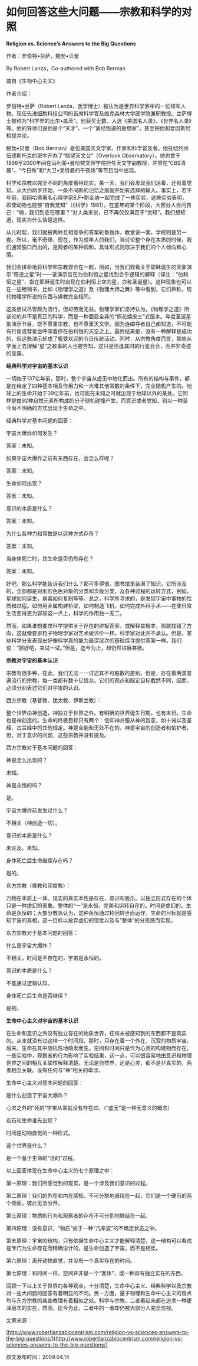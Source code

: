 # 如何回答这些大问题——宗教和科学的对照

**Religion vs. Science’s Answers to the Big Questions**

作者：罗伯特•兰萨，鲍勃•贝曼

By Robert Lanza，Co-authored with Bob Berman

摘自《生物中心主义》

作者介绍：

罗伯特•兰萨（Robert Lanza，医学博士）被认为是世界科学家中的一位领军人物。现任先进细胞科技公司的首席科学官及维克森林大学医学院兼职教授。兰萨博士被称为“科学界的比尔•盖茨”。他获奖无数，入选《美国名人录》、《世界名人录》等。他的导师们说他是个“天才”、一个“离经叛道的思想家”，甚至把他和爱因斯坦相提并论。

鲍勃•贝曼（Bob Berman）是位美国天文学家、作家和科学普及者。他在纽约州伍德斯托克的家中开办了“眺望天文台”（Overlook Observatory）。他也曾于1996至2000年间在马利蒙•曼哈顿文理学院担任天文学副教授，并曾在“CBS清晨”、“今日秀”和“大卫•莱特曼的午夜场”等节目当中出现。

科学和宗教以完全不同的角度看待现实。某一天，我们会发现我们活着，还有着觉知。从大约两岁开始，一条不间断的记忆之痕就开始有选择的输入。事实上，若干年前，我同哈佛著名心理学家B.F•斯金纳一起完成了一些实验，这些实验表明，即使动物也能够“自我觉知”（《科学》1981）。在童年的某个阶段，大部分人会问自己：“嗨，我们到底在哪里？”对人类来说，已不再仅仅满足于“觉知”。我们想知道，现实为什么恰是这样。

从儿时起，我们就被两种互相竞争的答案轮番轰炸，教堂说一套，学校则是另一套。所以，毫不奇怪，现在，作为成年人的我们，当讨论整个存在本质的时候，我们通常脱口而出的，是两者的某种调和，具体形式则取决于我们的个人倾向和心情。

我们会拼命地将科学和宗教捏合在一起，例如，当我们观看关于耶稣诞生的天象演示“奇迹之星”时——该演示旨在为伯利恒之星找到合乎逻辑的解释（译注：“伯利恒之星”，指在耶稣诞生时出现在伯利恒上空的星，亦称圣诞星）。这种现象也可以在一些畅销书，比如《物理学之道》及《物理大师之舞》等中看到，它们声称，现代物理学所说的东西与佛教完全相同。

这类尝试尽管颇为流行，但却劳而无益。物理学家们坚持认为，《物理学之道》所谈论的并不是真正的科学，而是一种面目全非的“佩花嬉皮士”式版本。年度圣诞星象演示节目，既不尊重宗教，也不尊重天文学。因为连编导者自己都知道，不可能有行星或彗星会呼啸着停在伯利恒的天空之上。最终结果是，没有一种解释是成功的，但这些演示却成了极受欢迎的节日传统活动。同时，从宗教角度而言，那些从字面上去理解“星”之故事的人也被告知，这只是恰逢其时的行星会合，而并非奇迹的显露。

**经典科学对宇宙的基本认识**

一切始于137亿年前，那时，整个宇宙从虚无中物化而出。所有的结构与事件，都是在给定了四种基本相互作用力和一大堆其他常数的条件下，完全随机产生的。地球上的生命开始于39亿年前，也可能在未知之时就出现于地球以外的某处。它同样是由92种自然元素所构成的分子随机碰撞产生。而意识或者觉知，则以一种至今尚不明确的方式出现于生命之中。

经典科学对基本问题的回答：

宇宙大爆炸如何发生？

答案：未知。

如果宇宙大爆炸之前有东西存在，会怎么样呢？

答案：未知。

生命如何出现？

答案：未知。

意识的本质是什么？

答案：未知。

为什么各种力和常数是以这种方式存在？

答案：未知。

当身体死亡时，其生命是否仍然存在？

答案：未知。

好吧，那么科学能告诉我们什么？那可多得很。图书馆里装满了知识。它所涉及的，全部都是对形形色色对象的分类和次级分类，及各种过程的运转方式，例如，星球如何诞生，病毒如何复制等等。总之，科学所寻求的，是发现宇宙中事物的性质和过程。如何用金属构建桥梁，如何制造飞机，如何完成外科手术——在使日常生活变得更为容易这一点上，科学的作用独一无二。

然而，如果谁想要求科学提供关于存在的终极答案，或解释其根本，那就找错了方向，这就像要求粒子物理学家对艺术做评价一样。科学家对此并不承认。但是，某些科学分支表现出好像科学真的能为最深层次的基础探寻提供答案一样。我们说：“那好吧，来试一试。”但是，迄今为止，却仍然进展甚微。

**宗教对宇宙的基本认识**

宗教有很多种，在此，我们无法一一详述其不可胜数的差别。但是，存在着两类普遍流行的宗教，每一类都有数十亿信众。它们的观点和既定目标截然不同，因而，必须分别表述它们对宇宙的认识。

西方宗教（基督教、犹太教、伊斯兰教）：

整个世界由神创造，神独立于世界之外。有明确的世界诞生日期，也有末日。生命也是神创造的。生命的终极目标只有两个：信仰神并服从神的旨意，如十诫以及圣经、古兰经中的其他规定。神是全能和无处不在的，神是宇宙的创造者和佑护者。但，对于意识的问题，这些宗教并没有提及。

西方宗教对于基本问题的回答：

神是怎么出现的？

未知。

神是永恒的吗？

是。

宇宙大爆炸前发生过什么？

不相关（神创造一切）。

意识的本质是什么？

未论及，未知。

身体死亡后生命继续存在吗？

是的。

东方宗教（佛教和印度教）：

万物在本质上一体。现实的真实本性是存在、意识和极乐。以独立形式存在的个体只是一种虚幻的表象。整体的“一”是永恒、完美和运转自在的。时间是虚幻的。生命是永恒的；大部分教派认为，这种永恒通过轮回转世而运作。生命的目标就是感知宇宙的真相，这一目标以放弃虚幻的错觉以及与“整体”的分离感而实现。

东方宗教对于基本问题的回答：

什么是宇宙大爆炸？

不相关，时间是不存在的，宇宙是永恒的。

意识的本质是什么？

不能通过逻辑认知。

身体死亡后生命是否继续？

是的。

**生命中心主义对宇宙的基本认识**

在生命和意识之外没有独立存在的物质世界，任何未被感知到的东西都不是真实的。从来就没有过这样一个时间段，那时，只存在着一个外在、沉寂的物质宇宙，后来，生命在其中随机性地萌发而生。空间和时间只是作为心灵的构建物而存在。一些实验中，观察者的行为影响了实验结果，这一点，可以很容易地由意识和物理世界之间的相互关联性解释清楚。无论是自然界，还是心灵，都不是非真实的，两者相互关联。没有任何与“神”相关的牵涉。

生命中心主义对基本问题的回答：

是什么创造了宇宙大爆炸？

心灵之外的“死的”宇宙从来就没有存在过。（“虚无”是一种无意义的概念）

岩石和生命谁先出现？

时间是动物直觉的一种形式。

这个世界是什么？

是一个基于生命的“活的”过程。

以上回答体现在生命中心主义的七个原理之中：

第一原理：我们所感觉到的现实，是一个涉及我们意识的过程。

第二原理：我们的外在和内在感知，不可分割地缠绕在一起，它们是一个硬币的两个侧面，彼此无法分开。

第三原理：物质的行为和观察者的存在不可分割地联结在一起。

第四原理：没有意识，“物质”处于一种“几率波”的不确定状态之中。

第五原理：宇宙的结构，只有依据生命中心主义才能解释清楚，这一结构可以看成是专门为生命存在而精确设计的，是生命创造了宇宙，而不是相反。

第六原理：离开动物直觉，并没有一个真实存在的时间。

第七原理：和时间一样，空间并非是一个“客体”，或一种具有独立实在的东西。

回顾一下以上关于世界的各种观点，十分清楚，生命中心主义、经典科学以及宗教对一些大问题的回答有着明显的不同。另一方面，量子物理和生命中心主义的观点均与东方宗教的某些教理有着相似之处。科学与宗教，二者看起来都在追求一种更深层次的实在，然而，迄今为止，二者中的一者却仍被大部分人完全忽视。

文章来源：

[http://www.robertlanzabiocentrism.com/religion-vs-sciences-answers-to-the-big-questions/](http://www.robertlanzabiocentrism.com/religion-vs-sciences-answers-to-the-big-questions/)

原文发布时间：2009.04.14

